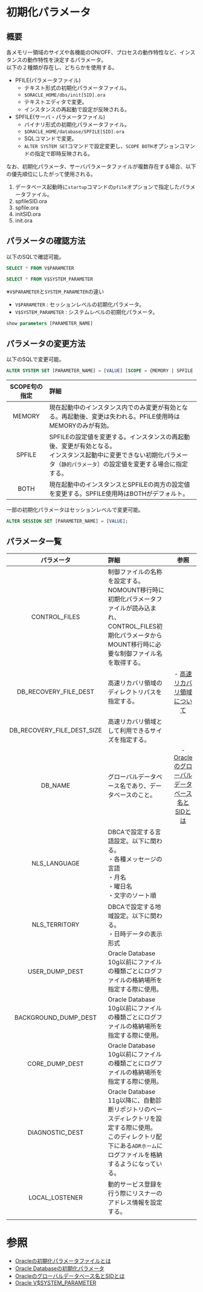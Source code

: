 # 初期化パラメータ

## 概要
各メモリー領域のサイズや各機能のON/OFF、プロセスの動作特性など、インスタンスの動作特性を決定するパラメータ。  
以下の２種類が存在し、どちらかを使用する。  
- PFILE(パラメータファイル) 
  - テキスト形式の初期化パラメータファイル。 
  - `$ORACLE_HOME/dbs/init[SID].ora`
  - テキストエディタで変更。
  - インスタンスの再起動で設定が反映される。
- SPFILE(サーバ・パラメータファイル)
  - バイナリ形式の初期化パラメータファイル。
  - `$ORACLE_HOME/database/SPFILE[SID].ora`
  - SQLコマンドで変更。
  - `ALTER SYSTEM SET`コマンドで設定変更し、`SCOPE BOTH`オプションコマンドの指定で即時反映される。

なお、初期化パラメータ、サーバパラメータファイルが複数存在する場合、以下の優先順位にしたがって使用される。
1. データベース起動時に`startup`コマンドの`pfile`オプションで指定したパラメータファイル。
2. spfileSID.ora
3. spfile.ora
4. initSID.ora
5. init.ora

## パラメータの確認方法
以下のSQLで確認可能。
```sql
SELECT * FROM V$PARAMETER
```
```sql
SELECT * FROM V$SYSTEM_PARAMETER
```

※`V$PARAMETER`と`SYSTEM_PARAMETER`の違い
- `V$PARAMETER` : セッションレベルの初期化パラメータ。
- `V$SYSTEM_PARAMETER` : システムレベルの初期化パラメータ。

```sql
show parameters [PARAMETER_NAME]
```

## パラメータの変更方法
以下のSQLで変更可能。
```sql
ALTER SYSTEM SET [PARAMETER_NAME] = [VALUE] [SCOPE = {MEMORY | SPFILE | BOTH}];
```

|SCOPE句の指定|詳細|
|:-:|:-|
|MEMORY|現在起動中のインスタンス内でのみ変更が有効となる。再起動後、変更は失われる。PFILE使用時はMEMORYのみが有効。|
|SPFILE|SPFILEの設定値を変更する。インスタンスの再起動後、変更が有効となる。<br>インスタンス起動中に変更できない初期化パラメータ（`静的パラメータ`）の設定値を変更する場合に指定する。|
|BOTH|現在起動中のインスタンスとSPFILEの両方の設定値を変更する。SPFILE使用時はBOTHがデフォルト。|

一部の初期化パラメータはセッションレベルで変更可能。
```sql
ALTER SESSION SET [PARAMETER_NAME] = [VALUE];
```

## パラメータ一覧
|パラメータ|詳細|参照|
|:-:|:-|:-:|
|CONTROL_FILES|制御ファイルの名称を設定する。NOMOUNT移行時に初期化パラメータファイルが読み込まれ、CONTROL_FILES初期化パラメータからMOUNT移行時に必要な制御ファイル名を取得する。||
|DB_RECOVERY_FILE_DEST|高速リカバリ領域のディレクトリパスを指定する。|- [高速リカバリ領域について](https://xn--w8j8bac3czf5bl7e.com/2022/07/14/%E9%AB%98%E9%80%9F%E3%83%AA%E3%82%AB%E3%83%90%E3%83%AA%E9%A0%98%E5%9F%9F%E3%81%AB%E3%81%A4%E3%81%84%E3%81%A6/)|
|DB_RECOVERY_FILE_DEST_SIZE|高速リカバリ領域として利用できるサイズを指定する。||
|DB_NAME|グローバルデータベース名であり、データベースのこと。|- [Oracleのグローバルデータベース名とSIDとは](https://sql-oracle.com/?p=105)|
|NLS_LANGUAGE|DBCAで設定する言語設定。以下に関わる。<br>・各種メッセージの言語<br>・月名<br>・曜日名<br>・文字のソート順||
|NLS_TERRITORY|DBCAで設定する地域設定。以下に関わる。<br>・日時データの表示形式||
|USER_DUMP_DEST|Oracle Database 10g以前にファイルの種類ごとにログファイルの格納場所を指定する際に使用。||
|BACKGROUND_DUMP_DEST|Oracle Database 10g以前にファイルの種類ごとにログファイルの格納場所を指定する際に使用。||
|CORE_DUMP_DEST|Oracle Database 10g以前にファイルの種類ごとにログファイルの格納場所を指定する際に使用。||
|DIAGNOSTIC_DEST|Oracle Database 11g以降に、自動診断リポジトリのベースディレクトリを設定する際に使用。<br>このディレクトリ配下にある`ADRホーム`にログファイルを格納するようになっている。||
|LOCAL_LOSTENER|動的サービス登録を行う際にリスナーのアドレス情報を設定する。||
||||



# 参照
- [Oracleの初期化パラメータファイルとは](https://sql-oracle.com/?p=49)
- [Oracle Databaseの初期化パラメータ](https://segakuin.com/oracle/initialization-parameters.html#:~:text=%E5%88%9D%E6%9C%9F%E5%8C%96%E3%83%91%E3%83%A9%E3%83%A1%E3%83%BC%E3%82%BF%E3%81%AF%E3%82%AA%E3%83%A9%E3%82%AF%E3%83%AB,%E3%81%A9%E3%81%A1%E3%82%89%E3%81%8B%E3%82%92%E4%BD%BF%E7%94%A8%E3%81%99%E3%82%8B%E3%80%82)
- [Oracleのグローバルデータベース名とSIDとは](https://sql-oracle.com/?p=105)
- [Oracle V$SYSTEM_PARAMETER](https://segakuin.com/oracle/v/system_parameter.html)